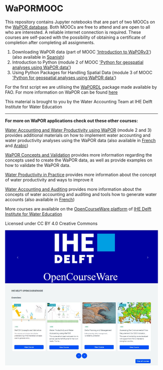 # WaPORMOOC

This repository contains Jupyter notebooks that are part of two MOOCs on the [WaPOR database](https://data.apps.fao.org/wapor/?lang=en). Both MOOCs are free to attend and are open to all who are interested. A reliable internet connection is required. These courses are self-paced with the possibility of obtaining a certificate of completion after completing all assignments.

1. Downloading WaPOR data (part of MOOC ['Introduction to WaPORv3'](https://ocw.un-ihe.org/course/view.php?id=263)) (also available in [Spanish](https://ocw.un-ihe.org/course/view.php?id=269))
2. Introduction to Python (module 2 of MOOC ['Python for geospatial analyses using WaPOR data'](https://ocw.un-ihe.org/course/view.php?id=272))
3. Using Python Packages for Handling Spatial Data (module 3 of MOOC ['Python for geospatial analyses using WaPOR data'](https://ocw.un-ihe.org/course/view.php?id=272))

For the first script we are utilising the [WaPORDL](https://bitbucket.org/cioapps/wapordl/src/main/) package made available by FAO.
For more information on WaPOR can be found [here](https://www.fao.org/in-action/remote-sensing-for-water-productivity/en/)

This material is brought to you by the Water Accounting Team at IHE Delft Institute for Water Education

** **
**For more on WaPOR applications check out these other courses:**

[Water Accounting and Water Productivity using WaPOR](https://ocw.un-ihe.org/course/view.php?id=92) (module 2 and 3) provides additional materials on how to implement water accounting and water productivity analyses using the WaPOR data (also available in [French](https://ocw.un-ihe.org/course/view.php?id=117) and [Arabic](https://ocw.un-ihe.org/course/view.php?id=118))

[WaPOR Concepts and Validation](https://ocw.un-ihe.org/course/view.php?id=214) provides more information regarding the concepts used to create the WaPOR data, as well as provide examples on how to validate the WaPOR data.

[Water Productivity in Practice](https://ocw.un-ihe.org/course/view.php?id=153) provides more information about the concept of water productivity and ways to improve it

[Water Accounting and Auditing](https://ocw.un-ihe.org/course/view.php?id=194) provides more information about the concepts of water accounting and auditing and tools how to generate water accounts (also available in [French](https://ocw.un-ihe.org/course/view.php?id=195))

More courses are available on the [OpenCourseWare platform](https://ocw.un-ihe.org) of [IHE Delft Institute for Water Education](https://un-ihe.org)

Licensed under CC BY 4.0 Creative Commons

![image](images/OCW_IHE.JPG)

